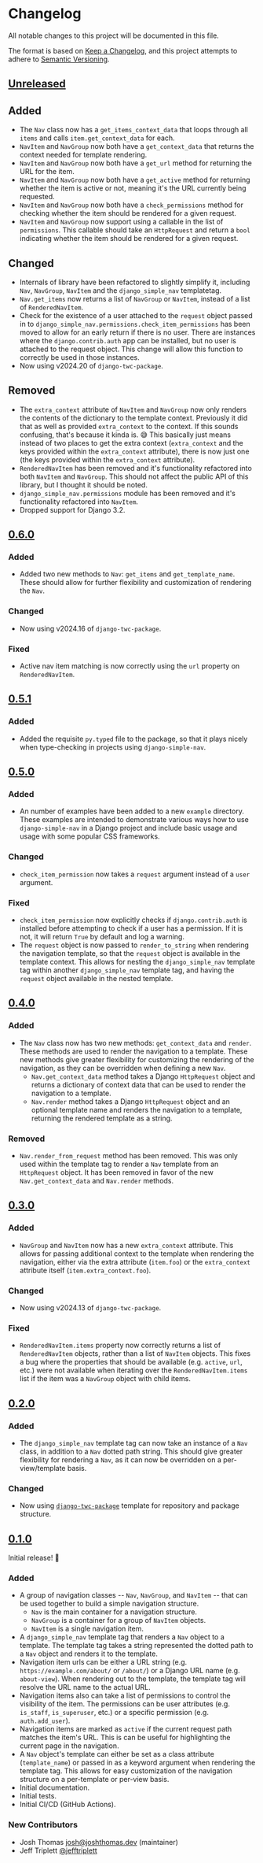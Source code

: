 # Changelog

All notable changes to this project will be documented in this file.

The format is based on [Keep a Changelog](https://keepachangelog.com/en/1.0.0/),
and this project attempts to adhere to [Semantic Versioning](https://semver.org/spec/v2.0.0.html).

<!--
## [${version}]
### Added - for new features
### Changed - for changes in existing functionality
### Deprecated - for soon-to-be removed features
### Removed - for now removed features
### Fixed - for any bug fixes
### Security - in case of vulnerabilities
[${version}]: https://github.com/westerveltco/django-simple-nav/releases/tag/v${version}
-->

## [Unreleased]

## Added

- The `Nav` class now has a `get_items_context_data` that loops through all `items` and calls `item.get_context_data` for each.
- `NavItem` and `NavGroup` now both have a `get_context_data` that returns the context needed for template rendering.
- `NavItem` and `NavGroup` now both have a `get_url` method for returning the URL for the item.
- `NavItem` and `NavGroup` now both have a `get_active` method for returning whether the item is active or not, meaning it's the URL currently being requested.
- `NavItem` and `NavGroup` now both have a `check_permissions` method for checking whether the item should be rendered for a given request.
- `NavItem` and `NavGroup` now support using a callable in the list of `permissions`. This callable should take an `HttpRequest` and return a `bool` indicating whether the item should be rendered for a given request.

## Changed

- Internals of library have been refactored to slightly simplify it, including `Nav`, `NavGroup`, `NavItem` and the `django_simple_nav` templatetag.
- `Nav.get_items` now returns a list of `NavGroup` or `NavItem`, instead of a list of `RenderedNavItem`.
- Check for the existence of a user attached to the `request` object passed in to `django_simple_nav.permissions.check_item_permissions` has been moved to allow for an early return if there is no user. There are instances where the `django.contrib.auth` app can be installed, but no user is attached to the request object. This change will allow this function to correctly be used in those instances.
- Now using v2024.20 of `django-twc-package`.

## Removed

- The `extra_context` attribute of `NavItem` and `NavGroup` now only renders the contents of the dictionary to the template context. Previously it did that as well as provided `extra_context` to the context. If this sounds confusing, that's because it kinda is. 😅 This basically just means instead of two places to get the extra context (`extra_context` and the keys provided within the `extra_context` attribute), there is now just one (the keys provided within the `extra_context` attribute).
- `RenderedNavItem` has been removed and it's functionality refactored into both `NavItem` and `NavGroup`. This should not affect the public API of this library, but I thought it should be noted.
- `django_simple_nav.permissions` module has been removed and it's functionality refactored into `NavItem`.
- Dropped support for Django 3.2.

## [0.6.0]

### Added

- Added two new methods to `Nav`: `get_items` and `get_template_name`. These should allow for further flexibility and customization of rendering the `Nav`.

### Changed

- Now using v2024.16 of `django-twc-package`.

### Fixed

- Active nav item matching is now correctly using the `url` property on `RenderedNavItem`.

## [0.5.1]

### Added

- Added the requisite `py.typed` file to the package, so that it plays nicely when type-checking in projects using `django-simple-nav`.

## [0.5.0]

### Added

- An number of examples have been added to a new `example` directory. These examples are intended to demonstrate various ways how to use `django-simple-nav` in a Django project and include basic usage and usage with some popular CSS frameworks.

### Changed

- `check_item_permission` now takes a `request` argument instead of a `user` argument.

### Fixed

- `check_item_permission` now explicitly checks if `django.contrib.auth` is installed before attempting to check if a user has a permission. If it is not, it will return `True` by default and log a warning.
- The `request` object is now passed to `render_to_string` when rendering the navigation template, so that the `request` object is available in the template context. This allows for nesting the `django_simple_nav` template tag within another `django_simple_nav` template tag, and having the `request` object available in the nested template.

## [0.4.0]

### Added

- The `Nav` class now has two new methods: `get_context_data` and `render`. These methods are used to render the navigation to a template. These new methods give greater flexibility for customizing the rendering of the navigation, as they can be overridden when defining a new `Nav`.
  - `Nav.get_context_data` method takes a Django `HttpRequest` object and returns a dictionary of context data that can be used to render the navigation to a template.
  - `Nav.render` method takes a Django `HttpRequest` object and an optional template name and renders the navigation to a template, returning the rendered template as a string.

### Removed

- `Nav.render_from_request` method has been removed. This was only used within the template tag to render a `Nav` template from an `HttpRequest` object. It has been removed in favor of the new `Nav.get_context_data` and `Nav.render` methods.

## [0.3.0]

### Added

- `NavGroup` and `NavItem` now has a new `extra_context` attribute. This allows for passing additional context to the template when rendering the navigation, either via the extra attribute (`item.foo`) or the `extra_context` attribute itself (`item.extra_context.foo`).

### Changed

- Now using v2024.13 of `django-twc-package`.

### Fixed

- `RenderedNavItem.items` property now correctly returns a list of `RenderedNavItem` objects, rather than a list of `NavItem` objects. This fixes a bug where the properties that should be available (e.g. `active`, `url`, etc.) were not available when iterating over the `RenderedNavItem.items` list if the item was a `NavGroup` object with child items.

## [0.2.0]

### Added

- The `django_simple_nav` template tag can now take an instance of a `Nav` class, in addition to a `Nav` dotted path string. This should give greater flexibility for rendering a `Nav`, as it can now be overridden on a per-view/template basis.

### Changed

- Now using [`django-twc-package`](https://github.com/westerveltco/django-twc-package) template for repository and package structure.

## [0.1.0]

Initial release! 🎉

### Added

- A group of navigation classes -- `Nav`, `NavGroup`, and `NavItem` -- that can be used together to build a simple navigation structure.
  - `Nav` is the main container for a navigation structure.
  - `NavGroup` is a container for a group of `NavItem` objects.
  - `NavItem` is a single navigation item.
- A `django_simple_nav` template tag that renders a `Nav` object to a template. The template tag takes a string represented the dotted path to a `Nav` object and renders it to the template.
- Navigation item urls can be either a URL string (e.g. `https://example.com/about/` or `/about/`) or a Django URL name (e.g. `about-view`). When rendering out to the template, the template tag will resolve the URL name to the actual URL.
- Navigation items also can take a list of permissions to control the visibility of the item. The permissions can be user attributes (e.g. `is_staff`, `is_superuser`, etc.) or a specific permission (e.g. `auth.add_user`).
- Navigation items are marked as `active` if the current request path matches the item's URL. This is can be useful for highlighting the current page in the navigation.
- A `Nav` object's template can either be set as a class attribute (`template_name`) or passed in as a keyword argument when rendering the template tag. This allows for easy customization of the navigation structure on a per-template or per-view basis.
- Initial documentation.
- Initial tests.
- Initial CI/CD (GitHub Actions).

### New Contributors

- Josh Thomas <josh@joshthomas.dev> (maintainer)
- Jeff Triplett [@jefftriplett](https://github.com/jefftriplett)

[unreleased]: https://github.com/westerveltco/django-simple-nav/compare/v0.6.0...HEAD
[0.1.0]: https://github.com/westerveltco/django-simple-nav/releases/tag/v0.1.0
[0.2.0]: https://github.com/westerveltco/django-simple-nav/releases/tag/v0.2.0
[0.3.0]: https://github.com/westerveltco/django-simple-nav/releases/tag/v0.3.0
[0.4.0]: https://github.com/westerveltco/django-simple-nav/releases/tag/v0.4.0
[0.5.0]: https://github.com/westerveltco/django-simple-nav/releases/tag/v0.5.0
[0.5.1]: https://github.com/westerveltco/django-simple-nav/releases/tag/v0.5.1
[0.6.0]: https://github.com/westerveltco/django-simple-nav/releases/tag/v0.6.0
